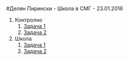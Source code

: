#Делян Пирински - Школа в СМГ - 23.01.2016
1. Контролно
	1. [Задача 1](https://github.com/Alex-Tsvetanov/Informatics/blob/master/codes/SMG/23.01.2016/descriptions/Kontrolno/Task1/Task1.pdf)
	2. [Задача 2](https://github.com/Alex-Tsvetanov/Informatics/blob/master/codes/SMG/23.01.2016/descriptions/Kontrolno/Task2/Task2.pdf)
2. Школа
	1. [Задача 1](https://github.com/Alex-Tsvetanov/Informatics/blob/master/codes/SMG/23.01.2016/descriptions/shkola/Task1/Task1.pdf)
	2. [Задача 2](https://github.com/Alex-Tsvetanov/Informatics/blob/master/codes/SMG/23.01.2016/descriptions/shkola/Task2/Task2.pdf)
